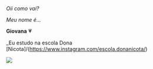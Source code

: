 _Oii como vai?_

_Meu nome é..._

**Giovana** 💗

_Eu estudo na escola Dona [Nicota]/(https://www.instagram.com/escola.donanicota/)

![](https://media1.tenor.com/m/BZaWjKzYBLQAAAAd/racoon-raccoon.gif)
